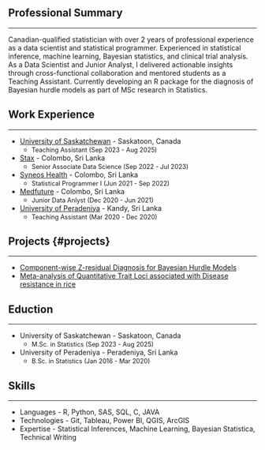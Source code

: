 ## Professional Summary
---------
Canadian-qualified statistician with over 2 years of professional experience as a data scientist and statistical programmer. Experienced in statistical inference, machine learning, Bayesian statistics, and clinical trial analysis. As a Data Scientist and Junior Analyst, I delivered actionable insights through cross-functional collaboration and mentored students as a Teaching Assistant. Currently developing an R package for the diagnosis of Bayesian hurdle models as part of MSc research in Statistics.

## Work Experience
---------
* [University of Saskatchewan](https://www.usask.ca/) - Saskatoon, Canada
  - <span style="font-size:0.9em;">Teaching Assistant (Sep 2023 - Aug 2025)</span>
* [Stax](https://www.stax.com/) - Colombo, Sri Lanka
  - <span style="font-size:0.9em;">Senior Associate Data Science (Sep 2022 - Jul 2023)</span>
* [Syneos Health](https://www.syneoshealth.com/) - Colombo, Sri Lanka
  - <span style="font-size:0.9em;">Statistical Programmer I (Jun 2021 - Sep 2022)</span>
* [Medfuture](https://medfuture.com.au/) - Colombo, Sri Lanka
  - <span style="font-size:0.9em;">Junior Data Anlyst (Dec 2020 - Jun 2021)</span>
* [University of Peradeniya](https://www.pdn.ac.lk/) - Kandy, Sri Lanka
  - <span style="font-size:0.9em;">Teaching Assistant (Mar 2020 - Dec 2020)</span>
 
## Projects {#projects}
---------
* [Component-wise Z-residual Diagnosis for Bayesian Hurdle Models](https://dananjids.github.io/hurdlemodels/demo.html)
* [Meta-analysis of Quantitative Trait Loci associated with Disease resistance in rice](https://jnsfsl.sljol.info/articles/10372/files/submission/proof/10372-1-44073-1-10-20220419.pdf)
    
## Eduction
---------
* University of Saskatchewan - Saskatoon, Canada
  - <span style="font-size:0.9em;">M.Sc. in Statistics (Sep 2023 - Aug 2025)</span>
* University of Peradeniya -  Peradeniya, Sri Lanka
  - <span style="font-size:0.9em;">B.Sc. in Statistics (Jan 2016 - Mar 2020)</span>

## Skills
---------
* Languages - R, Python, SAS, SQL, C, JAVA
* Technologies - Git, Tableau, Power BI, QGIS, ArcGIS
* Expertise - Statistical Inferences, Machine Learning, Bayesian Statistica, Technical Writing
